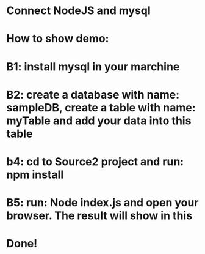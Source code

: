 # Connect NodeJS and mysql
# How to show demo:
# B1: install mysql in your marchine
# B2: create a database with name: sampleDB, create a table with name: myTable and add your data into this table
# b4: cd to Source2 project and run: npm install
# B5: run: Node index.js and open your browser. The result will show in this
# Done!
